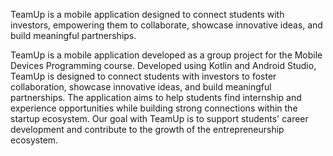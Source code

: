 
TeamUp is a mobile application designed to connect students with investors, empowering them to collaborate, showcase innovative ideas, and build meaningful partnerships.

TeamUp is a mobile application developed as a group project for the Mobile Devices Programming course.
Developed using Kotlin and Android Studio, TeamUp is designed to connect students with investors to foster collaboration, showcase innovative ideas, and build meaningful partnerships.
The application aims to help students find internship and experience opportunities while building strong connections within the startup ecosystem.
Our goal with TeamUp is to support students' career development and contribute to the growth of the entrepreneurship ecosystem.
